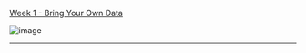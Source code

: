 [Week 1 - Bring Your Own Data](https://github.com/deepdk/TidyTuesday/tree/main/2025/week_1)

![image](https://github.com/user-attachments/assets/d8559ab3-894d-4891-924d-368ef5e67ef3)

---
